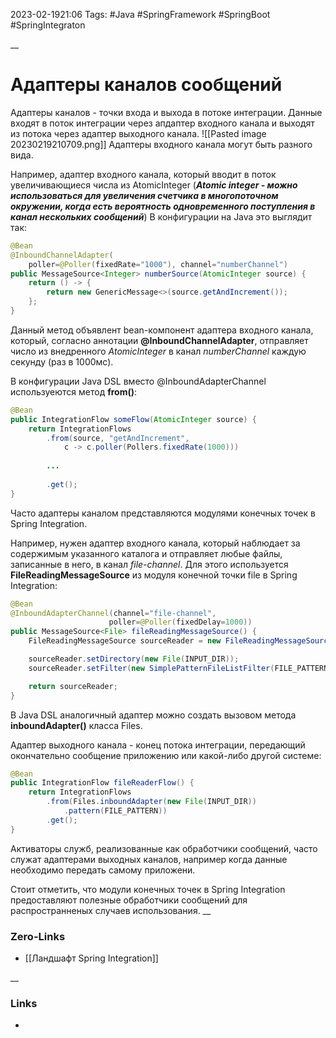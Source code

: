 2023-02-1921:06
Tags: #Java #SpringFramework #SpringBoot #SpringIntegraton

__
# Адаптеры каналов сообщений

Адаптеры каналов - точки входа и выхода в потоке интеграции. Данные входят в поток интеграции через апдаптер входного канала и выходят из потока через адаптер выходного канала.
![[Pasted image 20230219210709.png]]
Адаптеры входного канала могут быть разного вида.

Например, адаптер входного канала, который вводит в поток увеличивающиеся числа из AtomicInteger (***Atomic integer - можно использоваться для увеличения счетчика в многопоточном окружении, когда есть вероятность одновременного поступления в канал нескольких сообщений***)
В конфигурации на Java это выглядит так:
```java
@Bean
@InboundChannelAdapter(
	poller=@Poller(fixedRate="1000"), channel="numberChannel")
public MessageSource<Integer> numberSource(AtomicInteger source) {
	return () -> {
		return new GenericMessage<>(source.getAndIncrement());
	};
}
```
Данный метод объявлент bean-компонент адаптера входного канала, который, согласно аннотации **@InboundChannelAdapter**, отправляет число из внедренного *AtomicInteger* в канал *numberChannel* каждую секунду (раз в 1000мс).

В конфигурации Java DSL вместо @InboundAdapterChannel используеются метод **from()**:
```java
@Bean
public IntegrationFlow someFlow(AtomicInteger source) {
	return IntegrationFlows
		.from(source, "getAndIncrement",
			c -> c.poller(Pollers.fixedRate(1000)))
		
		...
		
		.get();
}
```

Часто адаптеры каналом представляются модулями конечных точек в Spring Integration. 

Например, нужен адаптер входного канала, который наблюдает за содержимым указанного каталога и отправляет любые файлы, записанные в него, в канал *file-channel*. Для этого используется **FileReadingMessageSource** из модуля конечной точки file в Spring Integration:
```java
@Bean
@InboundAdapterChannel(channel="file-channel",
					  poller=@Poller(fixedDelay=1000))
public MessageSource<File> fileReadingMessageSource() {
	FileReadingMessageSource sourceReader = new FileReadingMessageSource();

	sourceReader.setDirectory(new File(INPUT_DIR));
	sourceReader.setFilter(new SimplePatternFileListFilter(FILE_PATTERN));

	return sourceReader;
}
```

В Java DSL аналогичный адаптер можно создать вызовом метода **inboundAdapter()** класса Files.

Адаптер выходного канала - конец потока интеграции, передающий  окончательно сообщение приложению или какой-либо другой системе:
```java
@Bean
public IntegrationFlow fileReaderFlow() {
	return IntegrationFlows
		.from(Files.inboundAdapter(new File(INPUT_DIR))
			.pattern(FILE_PATTERN))
		.get();
}
```
Активаторы служб, реализованные как обработчики сообщений, часто служат адаптерами выходных каналов, например когда данные необходимо передать самому приложени. 

Стоит отметить, что модули конечных точек в Spring Integration предоставляют полезные обработчики сообщений для распространненых случаев использования.
__
### Zero-Links
- [[Ландшафт Spring Integration]]

__
### Links
- 

